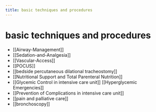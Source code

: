 ```yaml
---
title: basic techniques and procedures
---
```

# basic techniques and procedures

* [[Airway-Management]]
* [[Sedation-and-Analgesia]]
* [[Vascular-Access]]
* [[POCUS]]
* [[bedside percutaneous dilational tracheostomy]]
* [[Nutritional Support and Total Parenteral Nutrition]]
* [[Glycemic Control in intensive care unit]] [[Hyperglycemic Emergencies]]
* [[Prevention of Complications in intensive care unit]]
* [[pain and palliative care]]
* [[bronchoscopy]]
